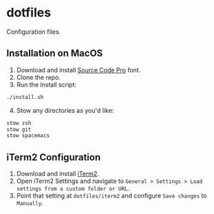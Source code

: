 # dotfiles

Configuration files.

## Installation on MacOS

1. Download and install [Source Code Pro](https://fonts.google.com/specimen/Source+Code+Pro) font.
2. Clone the repo.
3. Run the Install script:

```sh
./install.sh
```

4. Stow any directories as you'd like:

```sh
stow zsh
stow git
stow spacemacs
```

## iTerm2 Configuration

1. Download and install [iTerm2](https://iterm2.com/downloads.html).
2. Open iTerm2 Settings and navigate to `General > Settings > Load settings from a custom folder or URL`.
3. Point that setting at `dotfiles/iterm2` and configure `Save changes` to `Manually`.
